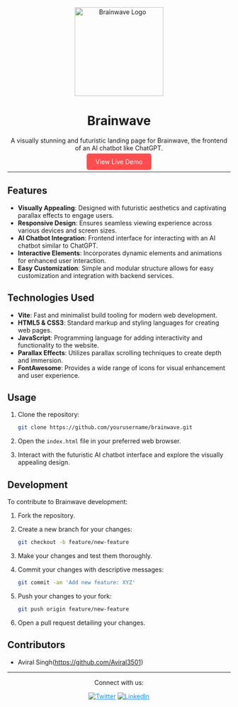 <div align="center">
  <img src="https://yourwebsite.com/brainwave-logo.png" alt="Brainwave Logo" width="200">
</div>

<h1 align="center">Brainwave</h1>

<p align="center">
  A visually stunning and futuristic landing page for Brainwave, the frontend of an AI chatbot like ChatGPT.
</p>

<p align="center"> 
  <a href="https://brainwave-landingpage.onrender.com/" style="background-color: #ff4d4f; color: #fff; padding: 10px 20px; border-radius: 5px; text-decoration: none;">View Live Demo</a>
</p>

---

## Features

- **Visually Appealing**: Designed with futuristic aesthetics and captivating parallax effects to engage users.
- **Responsive Design**: Ensures seamless viewing experience across various devices and screen sizes.
- **AI Chatbot Integration**: Frontend interface for interacting with an AI chatbot similar to ChatGPT.
- **Interactive Elements**: Incorporates dynamic elements and animations for enhanced user interaction.
- **Easy Customization**: Simple and modular structure allows for easy customization and integration with backend services.

## Technologies Used

- **Vite**: Fast and minimalist build tooling for modern web development.
- **HTML5 & CSS3**: Standard markup and styling languages for creating web pages.
- **JavaScript**: Programming language for adding interactivity and functionality to the website.
- **Parallax Effects**: Utilizes parallax scrolling techniques to create depth and immersion.
- **FontAwesome**: Provides a wide range of icons for visual enhancement and user experience.

## Usage

1. Clone the repository:

    ```bash
    git clone https://github.com/yourusername/brainwave.git
    ```

2. Open the `index.html` file in your preferred web browser.

3. Interact with the futuristic AI chatbot interface and explore the visually appealing design.

## Development

To contribute to Brainwave development:

1. Fork the repository.

2. Create a new branch for your changes:

    ```bash
    git checkout -b feature/new-feature
    ```

3. Make your changes and test them thoroughly.

4. Commit your changes with descriptive messages:

    ```bash
    git commit -am 'Add new feature: XYZ'
    ```

5. Push your changes to your fork:

    ```bash
    git push origin feature/new-feature
    ```

6. Open a pull request detailing your changes.

## Contributors

- Aviral Singh(https://github.com/Aviral3501)

---

<div align="center">
  <p>Connect with us:</p>
  <a href="https://twitter.com/yourtwitterhandle" style="color: #1890ff;"><img src="https://img.shields.io/twitter/follow/yourtwitterhandle?style=social" alt="Twitter"></a>
  <a href="https://linkedin.com/in/yourlinkedinprofile" style="color: #1890ff;"><img src="https://img.shields.io/badge/LinkedIn-Connect-blue" alt="LinkedIn"></a>
</div>
